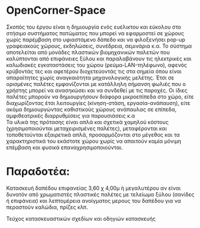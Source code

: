 # OpenCorner-Space
Σκοπός του έργου είναι η δημιουργία ενός ευέλικτου και εύκολου στο στήσιμο συστήματος πατώματος που μπορεί να εφαρμοστεί σε χώρους χωρίς παρέμβαση στο υφιαστάμενο δάπεδο και να φιλοξενήσει pop-up γραφειακούς χώρους, εκδηλώσεις, συνέδρεια, σεμινάρια κ.α. 
Το σύστημα αποτελείται από μονάδες πλαστικών βιομηχανικών παλετών που καλύπτονται από επιφάνειες ξύλου και παραλαβάνουν τις ηλεκτρικές και καλωδιακές εγκαταστάσεις του χώρου (ρεύμα-LAN-τηλέφωνο), αφενός κρύβοντάς τες και αφετέρου διοχετεύοντάς τις στα σημεία όπου είναι απαραίτητες χωρίς αναγκαιότητα μηχανολογικής μελέτης. Έτσι σε ορισμένες παλέτες εμφανίζονται με κατάλληλη σήμανση φωλιές που ο χρήστης μπορεί να ανασηκώσει και να συνδεθεί με τις παροχές. 
Οι ίδιες παλέτες μπορούν να δημιουργήσουν διάφορα μικροεπίπεδα στο χώρο, είτε διαχωρίζοντας έτσι λειτουργίες (κίνηση-στάση, εργασία-ανάπαυση), είτε ακόμα δημιουργώντας καθιστικούς χώρους ανάπαυλας σε επίπεδα, αμφιθεατρικές διαρρυθμίσεις για παρουσιάσεις κ.α  
Τα υλικά της πρότασης είναι απλά και σχετικά χαμηλού κόστους (χρησιμοποιούνται μεταχειρισμένες παλέτες), μεταφέρονται και τοποθετούνται εξαιρετικά απλά, προσαρμόζονται στο μέγεθος και τα χαρακτηριστικά του εκάστοτε χώρου χωρίς να απαιτούν καμία μόνιμη επέμβαση και φυσικά επαναχρησιμοποιούνται. 

# Παραδοτέα:  
Κατασκευή δαπέδου επιφανείας 3,60 χ 4,00μ ή μεγαλυτέρου αν είναι δυνατόν από χρωματιστές πλαστικές παλέτες με τελείωμα ξύλου (σανίδες ή επιφάνεια) και λεπτομέρεια ανοίγματος μερους του δαπέδου για να περαστούν καλώδια, πρίζες κλπ.

Τεύχος κατασκευαστικών σχεδίων και οδηγιών κατασκευής
